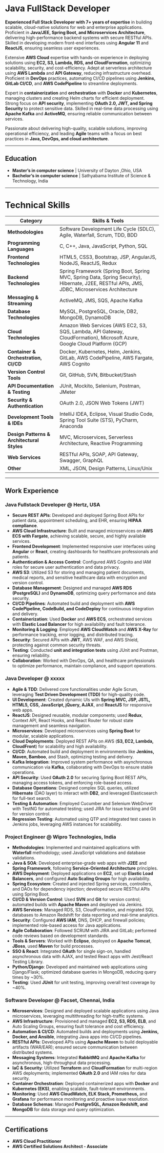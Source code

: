 # Java FullStack Developer

**Experienced Full Stack Developer with 7+ years of expertise** in building scalable, cloud-native solutions for web and enterprise applications. Proficient in **Java/JEE, Spring Boot, and Microservices Architecture**, delivering high-performance backend systems with secure RESTful APIs. Skilled in developing modern front-end interfaces using **Angular 11** and **ReactJS**, ensuring seamless user experiences.

Extensive **AWS Cloud** expertise with hands-on experience in deploying solutions using **EC2, S3, Lambda, RDS, and CloudFormation**, optimizing scalability, security, and cost-efficiency. Adept at serverless architecture using **AWS Lambda** and **API Gateway**, reducing infrastructure overhead. Proficient in **DevOps** practices, automating CI/CD pipelines using **Jenkins, GitLab CI/CD**, and **AWS CodePipeline** to streamline deployments.

Expert in **containerization** and **orchestration** with **Docker** and **Kubernetes**, managing clusters and creating Helm charts for efficient deployment. Strong focus on **API security**, implementing **OAuth 2.0, JWT, and Spring Security** to protect sensitive data. Skilled in real-time data processing using **Apache Kafka** and **ActiveMQ**, ensuring reliable communication between services.

Passionate about delivering high-quality, scalable solutions, improving operational efficiency, and leading **Agile** teams with a focus on best practices in **Java, DevOps, and cloud architecture**.

---

## Education
- **Master’s in computer science** | University of Dayton ,Ohio, USA  
- **Bachelor’s in  computer science** | Sathyabama Institute of Science & Technology, India  

---
# Technical Skills

| **Category**                | **Skills & Tools**                                                                                                   |
|-----------------------------|-----------------------------------------------------------------------------------------------------------------------|
| **Methodologies**           | Software Development Life Cycle (SDLC), Agile, Waterfall, Scrum, TDD, BDD                                           |
| **Programming Languages**   | C, C++, Java, JavaScript, Python, SQL                                                                                |
| **Frontend Technologies**   | HTML5, CSS3, Bootstrap, JSP, AngularJS, NodeJS, ReactJS, Redux                                                       |
| **Backend Technologies**    | Spring Framework (Spring Boot, Spring MVC, Spring Data, Spring Security), Hibernate, J2EE, RESTful APIs, JMS, JDBC, Microservices Architecture |
| **Messaging & Streaming**   | ActiveMQ, JMS, SQS, Apache Kafka                                                                                     |
| **Database Technologies**   | MySQL, PostgreSQL, Oracle, DB2, MongoDB, DynamoDB                                                                    |
| **Cloud Technologies**      | Amazon Web Services (AWS EC2, S3, SQS, Lambda, API Gateway, CloudFormation), Microsoft Azure, Google Cloud Platform (GCP) |
| **Container & Orchestration, CI/CD** | Docker, Kubernetes, Helm, Jenkins, GitLab, AWS CodePipeline, AWS Fargate, AWS Cognito                        |
| **Version Control Tools**   | Git, GitHub, SVN, Bitbucket/Stash                                                                                    |
| **API Documentation & Testing** | JUnit, Mockito, Selenium, Postman, JMeter                                                                        |
| **Security & Authentication** | OAuth 2.0, JSON Web Tokens (JWT)                                                                                   |
| **Development Tools & IDEs** | IntelliJ IDEA, Eclipse, Visual Studio Code, Spring Tool Suite (STS), PyCharm, Anaconda                             |
| **Design Patterns & Architectural Styles** | MVC, Microservices, Serverless Architecture, Reactive Programming                                    |
| **Web Services**            | RESTful APIs, SOAP, API Gateway, Swagger, GraphQL                                                                    |
| **Other**                   | XML, JSON, Design Patterns, Linux/Unix                                                                               |


---


## Work Experience

### Java Fullstack Developer @ Hertz, USA
- **Secure REST APIs**: Developed and deployed Spring Boot APIs for patient data, appointment scheduling, and EHR, ensuring **HIPAA compliance**.  
- **AWS Cloud Infrastructure**: Built and managed microservices on **AWS ECS with Fargate**, achieving scalable, secure, and highly available services.  
- **Frontend Development**: Implemented responsive user interfaces using **Angular** or **React**, creating dashboards for healthcare professionals and patients.  
- **Authentication & Access Control**: Configured AWS Cognito and IAM roles for secure user authentication and data privacy.  
- **AWS S3**: Utilized S3 for storing and managing patient documents, medical reports, and sensitive healthcare data with encryption and version control.  
- **Database Management**: Designed and managed **AWS RDS (PostgreSQL)** and **DynamoDB**, optimizing query performance and data security.  
- **CI/CD Pipelines**: Automated build and deployment with **AWS CodePipeline, CodeBuild, and CodeDeploy** for continuous integration and delivery.  
- **Containerization**: Used **Docker** and **AWS ECS**, orchestrated services with **Elastic Load Balancer** for high availability and fault tolerance.  
- **Monitoring & Logging**: Employed **AWS CloudWatch** and **AWS X-Ray** for performance tracking, error logging, and distributed tracing.  
- **Security**: Secured APIs with **JWT**, AWS WAF, and AWS Shield, protecting against common security threats.  
- **Testing**: Conducted **unit and integration tests** using JUnit and Postman, ensuring reliability.  
- **Collaboration**: Worked with DevOps, QA, and healthcare professionals to optimize performance, maintain compliance, and support operations.  

### Java Developer @ xxxxx
- **Agile & TDD**: Delivered core functionalities under Agile Scrum, leveraging **Test Driven Development (TDD)** for high-quality code.  
- **UI Development**: Created dynamic UIs with **Spring MVC, JSP, JSTL, HTML5, CSS, JavaScript, jQuery, AJAX**, and **ReactJS** for responsive web apps.  
- **ReactJS**: Designed reusable, modular components; used **Redux**, Context API, React Hooks, and React Router for robust state management and seamless navigation.  
- **Microservices**: Developed microservices using **Spring Boot** for modular, scalable applications.  
- **Cloud Deployments**: Deployed REST APIs on AWS (**S3, EC2, Lambda, CloudFront**) for scalability and high availability.  
- **CI/CD**: Automated build and deployment in environments like **Jenkins, Maven, Bamboo**, and Stash, optimizing testing and delivery.  
- **Kafka Integration**: Improved system performance with asynchronous communication via **Kafka**, collaborating with DevOps to ensure stable operations.  
- **API Security**: Used **OAuth 2.0** for securing Spring Boot REST APIs, managing access tokens, and enforcing role-based access.  
- **Database Operations**: Designed complex SQL queries, utilized **Hibernate** (DAO layer) to interact with **DB2**, and leveraged Elasticsearch for full-text search.  
- **Testing & Automation**: Employed Cucumber and Selenium WebDriver with TestNG for automated testing; used JIRA for issue tracking and Git for version control.  
- **Regression Testing**: Automated using QTP and integrated test cases in Jenkins jobs, leveraging AWS instances for scalability.  

### Project Engineer @ Wipro Technologies, India
- **Methodologies**: Implemented and maintained applications with **Waterfall** methodology; used JavaScript validations and database validations.  
- **Java & SOA**: Developed enterprise-grade web apps with **J2EE** and **Spring Framework**, following **Service-Oriented Architecture** principles.  
- **AWS Deployment**: Deployed applications on **EC2**, set up **Elastic Load Balancers**, and configured **Auto Scaling Groups** for high availability.  
- **Spring Ecosystem**: Created and injected Spring services, controllers, and DAOs for dependency injection; developed secure RESTful APIs using Spring Boot.  
- **CI/CD & Version Control**: Used **SVN** and **Git** for version control; automated builds with **Apache Maven** and deployed via Jenkins.  
- **AWS Services**: Managed RDS, S3, CloudFormation, and migrated SQL databases to Amazon Redshift for data reporting and real-time analytics.  
- **Security**: Configured **AWS IAM**, DNS, DHCP, and firewall policies; implemented role-based access for Java applications.  
- **Agile Collaboration**: Followed SCRUM with JIRA and GitLab; performed code reviews based on development standards.  
- **Tools & Servers**: Worked with **Eclipse**, deployed on **Apache Tomcat**, **JBoss**, used **Maven** for build processes.  
- **SSO & React**: Integrated **OAuth** for single sign-on, handled asynchronous data with AJAX, and tested React apps with Jest/React Testing Library.  
- **Python/Django**: Developed and maintained web applications using Django/Flask; optimized database queries in MongoDB, reducing query times by ~30%.  
- **Testing**: Used **JUnit** for unit testing, improving overall test coverage by ~40%.  

### Software Developer @ Facset, Chennai, India
- **Microservices**: Designed and deployed scalable applications using Java microservices, leveraging multithreading for high-traffic systems.  
- **AWS Infrastructure**: Provisioned and managed **EC2, S3, RDS, ELB**, and Auto Scaling Groups, ensuring fault tolerance and cost efficiency.  
- **Automation & CI/CD**: Automated builds and deployments using **Jenkins, Docker, and Ansible**, integrating Java apps into CI/CD pipelines.  
- **RESTful APIs**: Developed APIs using **Apache Maven** to build deployable artifacts (WAR/EAR); ensured secure communication between distributed systems.  
- **Messaging Systems**: Integrated **RabbitMQ** and **Apache Kafka** for asynchronous, high-throughput data processing.  
- **IaC & Security**: Utilized **Terraform** and **CloudFormation** for multi-region AWS deployments; implemented **OAuth 2.0** and IAM roles for data security.  
- **Container Orchestration**: Deployed containerized apps with **Docker** and **Kubernetes (EKS)**, enabling scalable, fault-tolerant environments.  
- **Monitoring**: Used **AWS CloudWatch, ELK Stack, Prometheus,** and **Grafana** for performance monitoring and proactive issue resolution.  
- **Database Schemas**: Managed **PostgreSQL, Amazon Redshift, and MongoDB** for data storage and query optimization.  

---

## Certifications
- **AWS Cloud Practitioner**
- **AWS Certified Solutions Architect - Associate**



